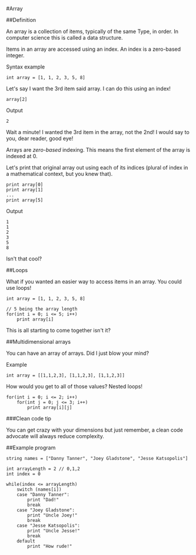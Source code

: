 #Array

##Definition

An array is a collection of items, typically of the same Type, in order. In computer science this is called a data structure.

Items in an array are accessed using an index. An index is a zero-based integer.

Syntax example

	int array = [1, 1, 2, 3, 5, 8]

Let's say I want the 3rd item said array. I can do this using an index!

	array[2]

Output

	2

Wait a minute! I wanted the 3rd item in the array, not the 2nd! I would say to you, dear reader, good eye!

Arrays are *zero-based* indexing. This means the first element of the array is indexed at 0.

Let's print that original array out using each of its indices (plural of index in a mathematical context, but you knew that).

	print array[0]
	print array[1]
	...
	print array[5]

Output

	1
	1
	2
	3
	5
	8

Isn't that cool?

##Loops

What if you wanted an easier way to access items in an array. You could use loops! 

	int array = [1, 1, 2, 3, 5, 8]

	// 5 being the array length
	for(int i = 0; i <= 5; i++)
		print array[i]

This is all starting to come together isn't it? 

##Multidimensional arrays

You can have an array of arrays. Did I just blow your mind?

Example

	int array = [[1,1,2,3], [1,1,2,3], [1,1,2,3]]

How would you get to all of those values? Nested loops!

	for(int i = 0; i <= 2; i++)
		for(int j = 0; j <= 3; i++)
			print array[i][j]

###Clean code tip

You can get crazy with your dimensions but just remember, a clean code advocate will always reduce complexity.

##Example program

	string names = ["Danny Tanner", "Joey Gladstone", "Jesse Katsopolis"]

	int arrayLength = 2 // 0,1,2
	int index = 0

	while(index <= arrayLength)
		switch (names[i])
		case "Danny Tanner":
			print "Dad!"
			break
		case "Joey Gladstone":
			print "Uncle Joey!"
			break
		case "Jesse Katsopolis":
			print "Uncle Jesse!"
			break
		default
			print "How rude!"
